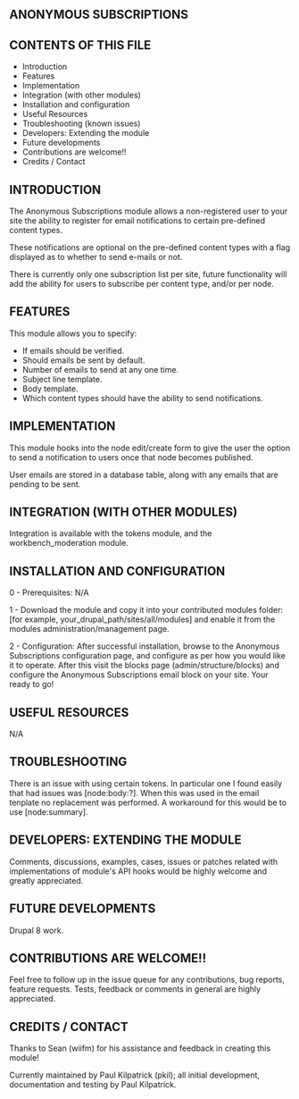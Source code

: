 ANONYMOUS SUBSCRIPTIONS
----------------

CONTENTS OF THIS FILE
---------------------

 * Introduction
 * Features
 * Implementation
 * Integration (with other modules)
 * Installation and configuration
 * Useful Resources
 * Troubleshooting (known issues)
 * Developers: Extending the module
 * Future developments
 * Contributions are welcome!!
 * Credits / Contact


INTRODUCTION
------------

The Anonymous Subscriptions module allows a non-registered user to your site
the ability to register for email notifications to certain pre-defined content types.

These notifications are optional on the pre-defined content types with a flag 
displayed as to whether to send e-mails or not.

There is currently only one subscription list per site, future functionality will add 
the ability for users to subscribe per content type, and/or per node.


FEATURES
--------

This module allows you to specify:
 * If emails should be verified.
 * Should emails be sent by default.
 * Number of emails to send at any one time.
 * Subject line template.
 * Body template.
 * Which content types should have the ability to send notifications.


IMPLEMENTATION
--------------

This module hooks into the node edit/create form to give the user the option
to send a notification to users once that node becomes published.

User emails are stored in a database table, along with any emails that are
pending to be sent.


INTEGRATION (WITH OTHER MODULES)
--------------------------------

Integration is available with the tokens module, and the workbench_moderation
module.


INSTALLATION AND CONFIGURATION
------------------------------

0 - Prerequisites:
N/A

1 - Download the module and copy it into your contributed modules folder:
[for example, your_drupal_path/sites/all/modules] and enable it
from the modules administration/management page.

2 - Configuration:
After successful installation, browse to the Anonymous Subscriptions configuration
page, and configure as per how you would like it to operate.
After this visit the blocks page (admin/structure/blocks) and configure the
Anonymous Subscriptions email block on your site. Your ready to go!


USEFUL RESOURCES
----------------

N/A


TROUBLESHOOTING
------------------------------------

There is an issue with using certain tokens. In particular one I found easily
that had issues was [node:body:?].  When this was used in the email tenplate
no replacement was performed. A workaround for this would be to use
[node:summary].


DEVELOPERS: EXTENDING THE MODULE
--------------------------------

Comments, discussions, examples, cases, issues or patches related with
implementations of module's API hooks would be highly welcome and greatly
appreciated.


FUTURE DEVELOPMENTS
-------------------

Drupal 8 work.


CONTRIBUTIONS ARE WELCOME!!
---------------------------

Feel free to follow up in the issue queue for any contributions, bug
reports, feature requests.
Tests, feedback or comments in general are highly appreciated.


CREDITS / CONTACT
-----------------

Thanks to Sean (wiifm) for his assistance and feedback in creating this module!

Currently maintained by Paul Kilpatrick (pkil); all initial development,
documentation and testing by Paul Kilpatrick.
